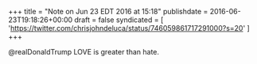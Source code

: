 +++
title = "Note on Jun 23 EDT 2016 at 15:18"
publishdate = 2016-06-23T19:18:26+00:00
draft = false
syndicated = [ 'https://twitter.com/chrisjohndeluca/status/746059861717291000?s=20' ]
+++

@realDonaldTrump LOVE is greater than hate.
